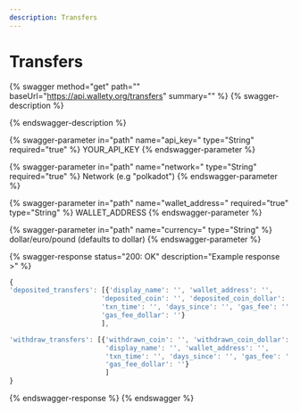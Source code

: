 ```yaml
---
description: Transfers
---
```


# Transfers

{% swagger method="get" path="" baseUrl="https://api.wallety.org/transfers" summary="" %}
{% swagger-description %}

{% endswagger-description %}

{% swagger-parameter in="path" name="api_key=" type="String" required="true" %}
YOUR_API_KEY
{% endswagger-parameter %}

{% swagger-parameter in="path" name="network=" type="String" required="true" %}
Network (e.g "polkadot")
{% endswagger-parameter %}

{% swagger-parameter in="path" name="wallet_address=" required="true" type="String" %}
WALLET_ADDRESS
{% endswagger-parameter %}

{% swagger-parameter in="path" name="currency=" type="String" %}
dollar/euro/pound (defaults to dollar)
{% endswagger-parameter %}

{% swagger-response status="200: OK" description="Example response >" %}
```javascript
{
'deposited_transfers': [{'display_name': '', 'wallet_address': '', 
                       'deposited_coin': '', 'deposited_coin_dollar': '', 
                       'txn_time': '', 'days_since': '', 'gas_fee': '', 
                       'gas_fee_dollar': ''}
                       ], 

'withdraw_transfers': [{'withdrawn_coin': '', 'withdrawn_coin_dollar': '', 
                        'display_name': '', 'wallet_address': '', 
                        'txn_time': '', 'days_since': '', 'gas_fee': '', 
                        'gas_fee_dollar': ''}
                        ]
}
```
{% endswagger-response %}
{% endswagger %}
